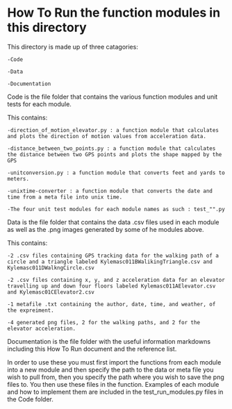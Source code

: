 # How To Run the function modules in this directory #

This directory is made up of three catagories:

    -Code
  
    -Data
  
    -Documentation

Code is the file folder that contains the various function modules and unit tests for each module.

This contains:

    -direction_of_motion_elevator.py : a function module that calculates and plots the direction of motion values from acceleration data.

    -distance_between_two_points.py : a function module that calculates the distance between two GPS points and plots the shape mapped by the GPS

    -unitconversion.py : a function module that converts feet and yards to meters.

    -unixtime-converter : a function module that converts the date and time from a meta file into unix time.

    -The four unit test modules for each module names as such : test_"".py

Data is the file folder that contains the data .csv files used in each module as well as the .png images 
generated by some of he modules above.

This contains:

    -2 .csv files containing GPS tracking data for the walking path of a circle and a triangle labeled Kylemasc011BWalikingTriangle.csv and Kylemasc011DWalkngCircle.csv

    -2 .csv files containing x, y, and z acceleration data for an elevator travelling up and down four floors labeled Kylemasc011AElevator.csv and Kylemasc01CElevator2.csv

    -1 metafile .txt containing the author, date, time, and weather, of the expreiment.

    -4 generated png files, 2 for the walking paths, and 2 for the elevator acceleration.

Documentation is the file folder with the useful information markdowns including this How To Run document and the reference list.

In order to use these you must first import the functions from each module into a new module
and then specify the path to the data or meta file you wish to pull from,
then you specify the path where you wish to save the png files to.
You then use these files in the function.
Examples of each module and how to implement them are included in the test_run_modules.py files in the Code folder.
